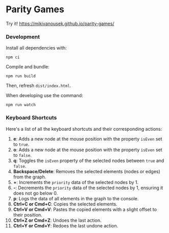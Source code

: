 # Parity Games

Try it! https://mikivanousek.github.io/parity-games/

### Development

Install all dependencies with:

```
npm ci
```

Compile and bundle:

```
npm run build
```

Then, refresh `dist/index.html`.

When developing use the command:

```
npm run watch
```

### Keyboard Shortcuts

Here's a list of all the keyboard shortcuts and their corresponding actions:

1. **e**: Adds a new node at the mouse position with the property `isEven` set to `true`.
2. **o**: Adds a new node at the mouse position with the property `isEven` set to `false`.
3. **q**: Toggles the `isEven` property of the selected nodes between `true` and `false`.
4. **Backspace/Delete**: Removes the selected elements (nodes or edges) from the graph.
5. **+**: Increments the `priority` data of the selected nodes by 1.
6. **-**: Decrements the `priority` data of the selected nodes by 1, ensuring it does not go below 0.
7. **p**: Logs the data of all elements in the graph to the console.
8. **Ctrl+C or Cmd+C**: Copies the selected elements.
9. **Ctrl+V or Cmd+V**: Pastes the copied elements with a slight offset to their position.
10. **Ctrl+Z or Cmd+Z**: Undoes the last action.
11. **Ctrl+Y or Cmd+Y**: Redoes the last undone action.

